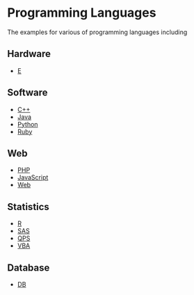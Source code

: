 Programming Languages
=====================================

The examples for various of programming languages including


Hardware
-------------------------

- [E](./e)


Software
-------------------------

- [C++](./cpp)
- [Java](./java)
- [Python](./python)
- [Ruby](./ruby)

Web
--------------------------

- [PHP](./php)
- [JavaScript](./javascript)
- [Web](./web)

Statistics
--------------------------

- [R](./r)
- [SAS](./sas)
- [QPS](./qps)
- [VBA](./vba)


Database
--------------------------

- [DB](./db)
